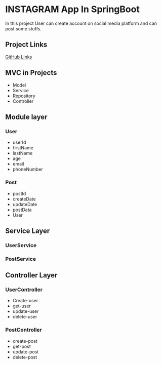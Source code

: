 # INSTAGRAM App In SpringBoot

In this project User can create account on social media platform and can post some stuffs.

## Project Links

[GitHub Links](https://github.com/Faisalali549/FS-08-SpringBoot/tree/master/instagram)

## MVC in Projects

* Model
* Service
* Repository
* Controller

## Module layer
### User
* userId
* firstName
* lastName
* age
* email
* phoneNumber

### Post
* postId
* createDate
* updateDate
* postData
* User

## Service Layer
### UserService
### PostService

## Controller Layer
### UserController
* Create-user
* get-user
* update-user
* delete-user

### PostController
* create-post
* get-post
* update-post
* delete-post